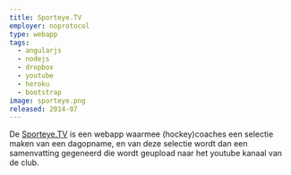 ```yaml
---
title: Sporteye.TV
employer: noprotocol
type: webapp
tags:
  - angularjs
  - nodejs
  - dropbox
  - youtube
  - heroku
  - bootstrap
image: sporteye.png
released: 2014-07
---
```


De [Sporteye.TV](http://sporteye.tv/) is een webapp waarmee (hockey)coaches een selectie maken van een dagopname, en van deze selectie wordt dan een samenvatting gegeneerd die wordt geupload naar het youtube kanaal van de club.
